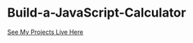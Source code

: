 # Build-a-JavaScript-Calculator

[See My Projects Live Here](https://thekietvuong.github.io/Build-a-JavaScript-Calculator/)
